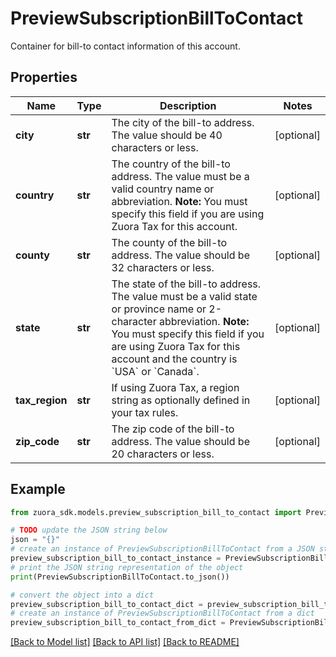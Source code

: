 # PreviewSubscriptionBillToContact

Container for bill-to contact information of this account. 

## Properties

Name | Type | Description | Notes
------------ | ------------- | ------------- | -------------
**city** | **str** | The city of the bill-to address. The value should be 40 characters or less.  | [optional] 
**country** | **str** | The country of the bill-to address. The value must be a valid country name or abbreviation.  **Note:** You must specify this field if you are using Zuora Tax for this account.  | [optional] 
**county** | **str** | The county of the bill-to address. The value should be 32 characters or less.  | [optional] 
**state** | **str** | The state of the bill-to address. The value must be a valid state or province name or 2-character abbreviation.  **Note:** You must specify this field if you are using Zuora Tax for this account and the country is &#x60;USA&#x60; or &#x60;Canada&#x60;.  | [optional] 
**tax_region** | **str** | If using Zuora Tax, a region string as optionally defined in your tax rules.  | [optional] 
**zip_code** | **str** | The zip code of the bill-to address. The value should be 20 characters or less.  | [optional] 

## Example

```python
from zuora_sdk.models.preview_subscription_bill_to_contact import PreviewSubscriptionBillToContact

# TODO update the JSON string below
json = "{}"
# create an instance of PreviewSubscriptionBillToContact from a JSON string
preview_subscription_bill_to_contact_instance = PreviewSubscriptionBillToContact.from_json(json)
# print the JSON string representation of the object
print(PreviewSubscriptionBillToContact.to_json())

# convert the object into a dict
preview_subscription_bill_to_contact_dict = preview_subscription_bill_to_contact_instance.to_dict()
# create an instance of PreviewSubscriptionBillToContact from a dict
preview_subscription_bill_to_contact_from_dict = PreviewSubscriptionBillToContact.from_dict(preview_subscription_bill_to_contact_dict)
```
[[Back to Model list]](../README.md#documentation-for-models) [[Back to API list]](../README.md#documentation-for-api-endpoints) [[Back to README]](../README.md)



